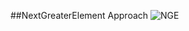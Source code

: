 ##NextGreaterElement Approach
![NGE](https://github.com/devyad24/Data-Structures-Practice/assets/91027263/97cce63f-2e4e-480b-abd5-68ba2815acb2)
